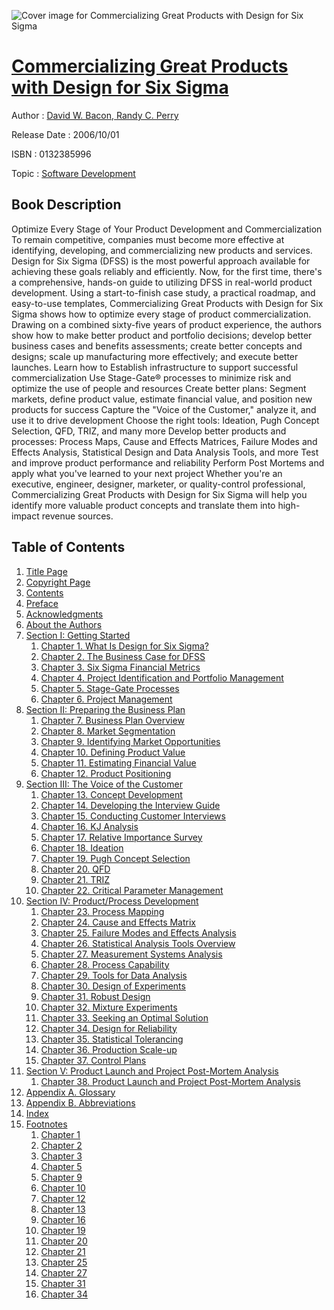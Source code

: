 ![Cover image for Commercializing Great Products with Design for Six Sigma](https://imgdetail.ebookreading.net/cover/cover/software_development/EB0132385996.jpg)

[Commercializing Great Products with Design for Six Sigma](https://ebookreading.net/view/book/Commercializing+Great+Products+with+Design+for+Six+Sigma-EB0132385996_1.html "Commercializing Great Products with Design for Six Sigma")
====================================================================================================================

Author : [David W. Bacon](https://ebookreading.net/search/author/David+W.+Bacon),[ Randy C. Perry](https://ebookreading.net/search/author/+Randy+C.+Perry)

Release Date : 2006/10/01

ISBN : 0132385996

Topic : [Software Development](https://ebookreading.net/search/category/software-development)

Book Description
-----------------

Optimize Every Stage of Your Product Development and Commercialization
To remain competitive, companies must become more effective at identifying, developing, and commercializing new products and services. Design for Six Sigma (DFSS) is the most powerful approach available for achieving these goals reliably and efficiently. Now, for the first time, there's a comprehensive, hands-on guide to utilizing DFSS in real-world product development.
Using a start-to-finish case study, a practical roadmap, and easy-to-use templates, Commercializing Great Products with Design for Six Sigma shows how to optimize every stage of product commercialization. Drawing on a combined sixty-five years of product experience, the authors show how to make better product and portfolio decisions; develop better business cases and benefits assessments; create better concepts and designs; scale up manufacturing more effectively; and execute better launches.
Learn how to
Establish infrastructure to support successful commercialization
Use Stage-Gate® processes to minimize risk and optimize the use of people and resources
Create better plans: Segment markets, define product value, estimate financial value, and position new products for success
Capture the "Voice of the Customer," analyze it, and use it to drive development
Choose the right tools: Ideation, Pugh Concept Selection, QFD, TRIZ, and many more
Develop better products and processes: Process Maps, Cause and Effects Matrices, Failure Modes and Effects Analysis, Statistical Design and Data Analysis Tools, and more
Test and improve product performance and reliability
Perform Post Mortems and apply what you've learned to your next project
Whether you're an executive, engineer, designer, marketer, or quality-control professional, Commercializing Great Products with Design for Six Sigma will help you identify more valuable product concepts and translate them into high-impact revenue sources.
              
Table of Contents
-----------------

1. [Title Page](https://ebookreading.net/view/book/Commercializing+Great+Products+with+Design+for+Six+Sigma-EB0132385996_2.html)
1. [Copyright Page](https://ebookreading.net/view/book/Commercializing+Great+Products+with+Design+for+Six+Sigma-EB0132385996_3.html)
1. [Contents](https://ebookreading.net/view/book/Commercializing+Great+Products+with+Design+for+Six+Sigma-EB0132385996_5.html)
1. [Preface](https://ebookreading.net/view/book/Commercializing+Great+Products+with+Design+for+Six+Sigma-EB0132385996_6.html)
1. [Acknowledgments](https://ebookreading.net/view/book/Commercializing+Great+Products+with+Design+for+Six+Sigma-EB0132385996_7.html)
1. [About the Authors](https://ebookreading.net/view/book/Commercializing+Great+Products+with+Design+for+Six+Sigma-EB0132385996_8.html)
1. [Section I: Getting Started](https://ebookreading.net/view/book/Commercializing+Great+Products+with+Design+for+Six+Sigma-EB0132385996_9.html)
    1. [Chapter 1. What Is Design for Six Sigma?](https://ebookreading.net/view/book/Commercializing+Great+Products+with+Design+for+Six+Sigma-EB0132385996_10.html)
    1. [Chapter 2. The Business Case for DFSS](https://ebookreading.net/view/book/Commercializing+Great+Products+with+Design+for+Six+Sigma-EB0132385996_11.html)
    1. [Chapter 3. Six Sigma Financial Metrics](https://ebookreading.net/view/book/Commercializing+Great+Products+with+Design+for+Six+Sigma-EB0132385996_12.html)
    1. [Chapter 4. Project Identification and Portfolio Management](https://ebookreading.net/view/book/Commercializing+Great+Products+with+Design+for+Six+Sigma-EB0132385996_13.html)
    1. [Chapter 5. Stage-Gate Processes](https://ebookreading.net/view/book/Commercializing+Great+Products+with+Design+for+Six+Sigma-EB0132385996_14.html)
    1. [Chapter 6. Project Management](https://ebookreading.net/view/book/Commercializing+Great+Products+with+Design+for+Six+Sigma-EB0132385996_15.html)
1. [Section II: Preparing the Business Plan](https://ebookreading.net/view/book/Commercializing+Great+Products+with+Design+for+Six+Sigma-EB0132385996_16.html)
    1. [Chapter 7. Business Plan Overview](https://ebookreading.net/view/book/Commercializing+Great+Products+with+Design+for+Six+Sigma-EB0132385996_17.html)
    1. [Chapter 8. Market Segmentation](https://ebookreading.net/view/book/Commercializing+Great+Products+with+Design+for+Six+Sigma-EB0132385996_18.html)
    1. [Chapter 9. Identifying Market Opportunities](https://ebookreading.net/view/book/Commercializing+Great+Products+with+Design+for+Six+Sigma-EB0132385996_19.html)
    1. [Chapter 10. Defining Product Value](https://ebookreading.net/view/book/Commercializing+Great+Products+with+Design+for+Six+Sigma-EB0132385996_20.html)
    1. [Chapter 11. Estimating Financial Value](https://ebookreading.net/view/book/Commercializing+Great+Products+with+Design+for+Six+Sigma-EB0132385996_21.html)
    1. [Chapter 12. Product Positioning](https://ebookreading.net/view/book/Commercializing+Great+Products+with+Design+for+Six+Sigma-EB0132385996_22.html)
1. [Section III: The Voice of the Customer](https://ebookreading.net/view/book/Commercializing+Great+Products+with+Design+for+Six+Sigma-EB0132385996_23.html)
    1. [Chapter 13. Concept Development](https://ebookreading.net/view/book/Commercializing+Great+Products+with+Design+for+Six+Sigma-EB0132385996_24.html)
    1. [Chapter 14. Developing the Interview Guide](https://ebookreading.net/view/book/Commercializing+Great+Products+with+Design+for+Six+Sigma-EB0132385996_25.html)
    1. [Chapter 15. Conducting Customer Interviews](https://ebookreading.net/view/book/Commercializing+Great+Products+with+Design+for+Six+Sigma-EB0132385996_26.html)
    1. [Chapter 16. KJ Analysis](https://ebookreading.net/view/book/Commercializing+Great+Products+with+Design+for+Six+Sigma-EB0132385996_27.html)
    1. [Chapter 17. Relative Importance Survey](https://ebookreading.net/view/book/Commercializing+Great+Products+with+Design+for+Six+Sigma-EB0132385996_28.html)
    1. [Chapter 18. Ideation](https://ebookreading.net/view/book/Commercializing+Great+Products+with+Design+for+Six+Sigma-EB0132385996_29.html)
    1. [Chapter 19. Pugh Concept Selection](https://ebookreading.net/view/book/Commercializing+Great+Products+with+Design+for+Six+Sigma-EB0132385996_30.html)
    1. [Chapter 20. QFD](https://ebookreading.net/view/book/Commercializing+Great+Products+with+Design+for+Six+Sigma-EB0132385996_31.html)
    1. [Chapter 21. TRIZ](https://ebookreading.net/view/book/Commercializing+Great+Products+with+Design+for+Six+Sigma-EB0132385996_32.html)
    1. [Chapter 22. Critical Parameter Management](https://ebookreading.net/view/book/Commercializing+Great+Products+with+Design+for+Six+Sigma-EB0132385996_33.html)
1. [Section IV: Product/Process Development](https://ebookreading.net/view/book/Commercializing+Great+Products+with+Design+for+Six+Sigma-EB0132385996_34.html)
    1. [Chapter 23. Process Mapping](https://ebookreading.net/view/book/Commercializing+Great+Products+with+Design+for+Six+Sigma-EB0132385996_35.html)
    1. [Chapter 24. Cause and Effects Matrix](https://ebookreading.net/view/book/Commercializing+Great+Products+with+Design+for+Six+Sigma-EB0132385996_36.html)
    1. [Chapter 25. Failure Modes and Effects Analysis](https://ebookreading.net/view/book/Commercializing+Great+Products+with+Design+for+Six+Sigma-EB0132385996_37.html)
    1. [Chapter 26. Statistical Analysis Tools Overview](https://ebookreading.net/view/book/Commercializing+Great+Products+with+Design+for+Six+Sigma-EB0132385996_38.html)
    1. [Chapter 27. Measurement Systems Analysis](https://ebookreading.net/view/book/Commercializing+Great+Products+with+Design+for+Six+Sigma-EB0132385996_39.html)
    1. [Chapter 28. Process Capability](https://ebookreading.net/view/book/Commercializing+Great+Products+with+Design+for+Six+Sigma-EB0132385996_40.html)
    1. [Chapter 29. Tools for Data Analysis](https://ebookreading.net/view/book/Commercializing+Great+Products+with+Design+for+Six+Sigma-EB0132385996_41.html)
    1. [Chapter 30. Design of Experiments](https://ebookreading.net/view/book/Commercializing+Great+Products+with+Design+for+Six+Sigma-EB0132385996_42.html)
    1. [Chapter 31. Robust Design](https://ebookreading.net/view/book/Commercializing+Great+Products+with+Design+for+Six+Sigma-EB0132385996_43.html)
    1. [Chapter 32. Mixture Experiments](https://ebookreading.net/view/book/Commercializing+Great+Products+with+Design+for+Six+Sigma-EB0132385996_44.html)
    1. [Chapter 33. Seeking an Optimal Solution](https://ebookreading.net/view/book/Commercializing+Great+Products+with+Design+for+Six+Sigma-EB0132385996_45.html)
    1. [Chapter 34. Design for Reliability](https://ebookreading.net/view/book/Commercializing+Great+Products+with+Design+for+Six+Sigma-EB0132385996_46.html)
    1. [Chapter 35. Statistical Tolerancing](https://ebookreading.net/view/book/Commercializing+Great+Products+with+Design+for+Six+Sigma-EB0132385996_47.html)
    1. [Chapter 36. Production Scale-up](https://ebookreading.net/view/book/Commercializing+Great+Products+with+Design+for+Six+Sigma-EB0132385996_48.html)
    1. [Chapter 37. Control Plans](https://ebookreading.net/view/book/Commercializing+Great+Products+with+Design+for+Six+Sigma-EB0132385996_49.html)
1. [Section V: Product Launch and Project Post-Mortem Analysis](https://ebookreading.net/view/book/Commercializing+Great+Products+with+Design+for+Six+Sigma-EB0132385996_50.html)
    1. [Chapter 38. Product Launch and Project Post-Mortem Analysis](https://ebookreading.net/view/book/Commercializing+Great+Products+with+Design+for+Six+Sigma-EB0132385996_51.html)
1. [Appendix A. Glossary](https://ebookreading.net/view/book/Commercializing+Great+Products+with+Design+for+Six+Sigma-EB0132385996_52.html)
1. [Appendix B. Abbreviations](https://ebookreading.net/view/book/Commercializing+Great+Products+with+Design+for+Six+Sigma-EB0132385996_53.html)
1. [Index](https://ebookreading.net/view/book/Commercializing+Great+Products+with+Design+for+Six+Sigma-EB0132385996_54.html)
1. [Footnotes](https://ebookreading.net/view/book/Commercializing+Great+Products+with+Design+for+Six+Sigma-EB0132385996_55.html)
    1. [Chapter 1](https://ebookreading.net/view/book/Commercializing+Great+Products+with+Design+for+Six+Sigma-EB0132385996_55.html#footlev1)
    1. [Chapter 2](https://ebookreading.net/view/book/Commercializing+Great+Products+with+Design+for+Six+Sigma-EB0132385996_55.html#footlev2)
    1. [Chapter 3](https://ebookreading.net/view/book/Commercializing+Great+Products+with+Design+for+Six+Sigma-EB0132385996_55.html#footlev3)
    1. [Chapter 5](https://ebookreading.net/view/book/Commercializing+Great+Products+with+Design+for+Six+Sigma-EB0132385996_55.html#footlev4)
    1. [Chapter 9](https://ebookreading.net/view/book/Commercializing+Great+Products+with+Design+for+Six+Sigma-EB0132385996_55.html#footlev5)
    1. [Chapter 10](https://ebookreading.net/view/book/Commercializing+Great+Products+with+Design+for+Six+Sigma-EB0132385996_55.html#footlev6)
    1. [Chapter 12](https://ebookreading.net/view/book/Commercializing+Great+Products+with+Design+for+Six+Sigma-EB0132385996_55.html#footlev7)
    1. [Chapter 13](https://ebookreading.net/view/book/Commercializing+Great+Products+with+Design+for+Six+Sigma-EB0132385996_55.html#footlev8)
    1. [Chapter 16](https://ebookreading.net/view/book/Commercializing+Great+Products+with+Design+for+Six+Sigma-EB0132385996_55.html#footlev9)
    1. [Chapter 19](https://ebookreading.net/view/book/Commercializing+Great+Products+with+Design+for+Six+Sigma-EB0132385996_55.html#footlev10)
    1. [Chapter 20](https://ebookreading.net/view/book/Commercializing+Great+Products+with+Design+for+Six+Sigma-EB0132385996_55.html#footlev11)
    1. [Chapter 21](https://ebookreading.net/view/book/Commercializing+Great+Products+with+Design+for+Six+Sigma-EB0132385996_55.html#footlev12)
    1. [Chapter 25](https://ebookreading.net/view/book/Commercializing+Great+Products+with+Design+for+Six+Sigma-EB0132385996_55.html#footlev13)
    1. [Chapter 27](https://ebookreading.net/view/book/Commercializing+Great+Products+with+Design+for+Six+Sigma-EB0132385996_55.html#footlev14)
    1. [Chapter 31](https://ebookreading.net/view/book/Commercializing+Great+Products+with+Design+for+Six+Sigma-EB0132385996_55.html#footlev15)
    1. [Chapter 34](https://ebookreading.net/view/book/Commercializing+Great+Products+with+Design+for+Six+Sigma-EB0132385996_55.html#footlev16)
